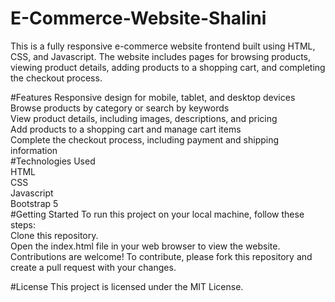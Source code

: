 # E-Commerce-Website-Shalini
This is a fully responsive e-commerce website frontend built using HTML, CSS, and Javascript. The website includes pages for browsing products, viewing product details, adding products to a shopping cart, and completing the checkout process.

#Features
Responsive design for mobile, tablet, and desktop devices  
Browse products by category or search by keywords  
View product details, including images, descriptions, and pricing  
Add products to a shopping cart and manage cart items  
Complete the checkout process, including payment and shipping information  
#Technologies Used  
HTML  
CSS  
Javascript  
Bootstrap 5  
#Getting Started
To run this project on your local machine, follow these steps:  
Clone this repository.  
Open the index.html file in your web browser to view the website.  
Contributions are welcome! To contribute, please fork this repository and create a pull request with your changes.  

#License
This project is licensed under the MIT License.  
